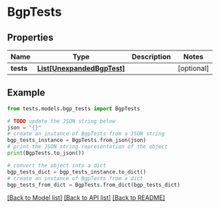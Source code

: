 # BgpTests


## Properties

Name | Type | Description | Notes
------------ | ------------- | ------------- | -------------
**tests** | [**List[UnexpandedBgpTest]**](UnexpandedBgpTest.md) |  | [optional] 

## Example

```python
from tests.models.bgp_tests import BgpTests

# TODO update the JSON string below
json = "{}"
# create an instance of BgpTests from a JSON string
bgp_tests_instance = BgpTests.from_json(json)
# print the JSON string representation of the object
print(BgpTests.to_json())

# convert the object into a dict
bgp_tests_dict = bgp_tests_instance.to_dict()
# create an instance of BgpTests from a dict
bgp_tests_from_dict = BgpTests.from_dict(bgp_tests_dict)
```
[[Back to Model list]](../README.md#documentation-for-models) [[Back to API list]](../README.md#documentation-for-api-endpoints) [[Back to README]](../README.md)


